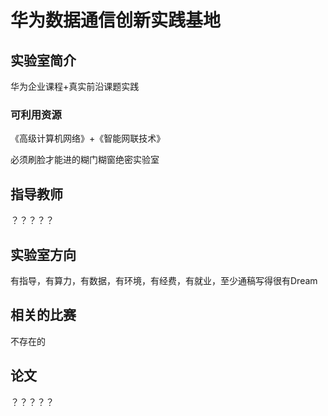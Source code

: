 # 华为数据通信创新实践基地




## 实验室简介

华为企业课程+真实前沿课题实践

### 可利用资源

《高级计算机网络》+《智能网联技术》

必须刷脸才能进的糊门糊窗绝密实验室

## 指导教师

？？？？？

## 实验室方向

有指导，有算力，有数据，有环境，有经费，有就业，至少通稿写得很有Dream

## 相关的比赛

不存在的

## 论文

？？？？？